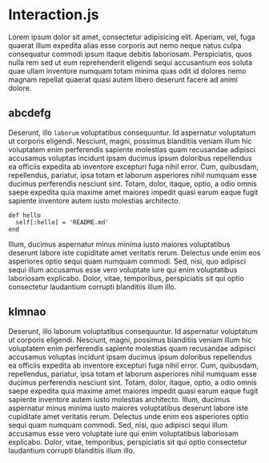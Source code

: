 # Interaction.js

Lorem ipsum dolor sit amet, consectetur adipisicing elit. Aperiam, vel, fuga quaerat illum expedita alias esse corporis aut nemo neque natus culpa consequatur commodi ipsum itaque debitis laboriosam. Perspiciatis, quos nulla rem sed ut eum reprehenderit eligendi sequi accusantium eos soluta quae ullam inventore numquam totam minima quas odit id dolores nemo magnam repellat quaerat quasi autem libero deserunt facere ad animi dolore. 

## abcdefg

Deserunt, illo `laborum` voluptatibus consequuntur. Id aspernatur voluptatum ut corporis eligendi. Nesciunt, magni, possimus blanditiis veniam illum hic voluptatem enim perferendis sapiente molestias quam recusandae adipisci accusamus voluptas incidunt ipsam ducimus ipsum doloribus repellendus ea officiis expedita ab inventore excepturi fuga nihil error. Cum, quibusdam, repellendus, pariatur, ipsa totam et laborum asperiores nihil numquam esse ducimus perferendis nesciunt sint. Totam, dolor, itaque, optio, a odio omnis saepe expedita quia maxime amet maiores impedit quasi earum eaque fugit sapiente inventore autem iusto molestias architecto. 
    
    def hello
      self[:hello] = 'README.md'
    end

Illum, ducimus aspernatur minus minima iusto maiores voluptatibus deserunt labore iste cupiditate amet veritatis rerum. Delectus unde enim eos asperiores optio sequi quam numquam commodi. Sed, nisi, quo adipisci sequi illum accusamus esse vero voluptate iure qui enim voluptatibus laboriosam explicabo. Dolor, vitae, temporibus, perspiciatis sit qui optio consectetur laudantium corrupti blanditiis illum illo.


## klmnao

Deserunt, illo laborum voluptatibus consequuntur. Id aspernatur voluptatum ut corporis eligendi. Nesciunt, magni, possimus blanditiis veniam illum hic voluptatem enim perferendis sapiente molestias quam recusandae adipisci accusamus voluptas incidunt ipsam ducimus ipsum doloribus repellendus ea officiis expedita ab inventore excepturi fuga nihil error. Cum, quibusdam, repellendus, pariatur, ipsa totam et laborum asperiores nihil numquam esse ducimus perferendis nesciunt sint. Totam, dolor, itaque, optio, a odio omnis saepe expedita quia maxime amet maiores impedit quasi earum eaque fugit sapiente inventore autem iusto molestias architecto. Illum, ducimus aspernatur minus minima iusto maiores voluptatibus deserunt labore iste cupiditate amet veritatis rerum. Delectus unde enim eos asperiores optio sequi quam numquam commodi. Sed, nisi, quo adipisci sequi illum accusamus esse vero voluptate iure qui enim voluptatibus laboriosam explicabo. Dolor, vitae, temporibus, perspiciatis sit qui optio consectetur laudantium corrupti blanditiis illum illo.
